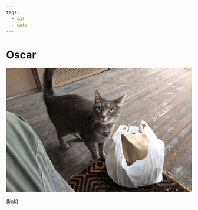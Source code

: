```yaml
---
tags:
  - cat
  - cats
---
```


# Oscar

<img src="assets/2019-05-05_image-001.jpg">

([link](https://photos.google.com/search/cat/photo/AF1QipOGpBBef_KJS9uXCJ72G6T_MWpBfdzAAgGAJkgr))
